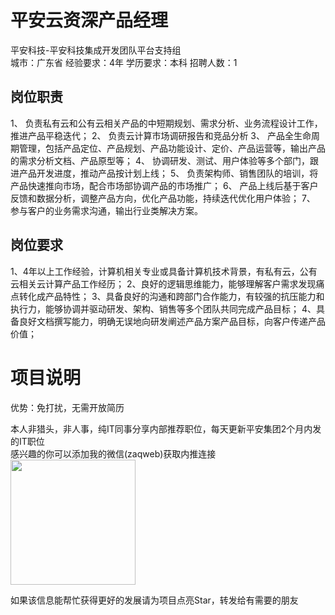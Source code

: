 # 平安云资深产品经理
平安科技-平安科技集成开发团队平台支持组  
城市：广东省 经验要求：4年 学历要求：本科  招聘人数：1

## 岗位职责
1、 负责私有云和公有云相关产品的中短期规划、需求分析、业务流程设计工作，推进产品平稳迭代； 
 2、 负责云计算市场调研报告和竞品分析 
 3、 产品全生命周期管理，包括产品定位、产品规划、产品功能设计、定价、产品运营等，输出产品的需求分析文档、产品原型等； 
 4、 协调研发、测试、用户体验等多个部门，跟进产品开发进度，推动产品按计划上线； 
 5、 负责架构师、销售团队的培训，将产品快速推向市场，配合市场部协调产品的市场推广；
 6、 产品上线后基于客户反馈和数据分析，调整产品方向，优化产品功能，持续迭代优化用户体验； 
 7、 参与客户的业务需求沟通，输出行业类解决方案。

## 岗位要求
1、4年以上工作经验，计算机相关专业或具备计算机技术背景，有私有云，公有云相关云计算产品工作经历； 
 2、良好的逻辑思维能力，能够理解客户需求发现痛点转化成产品特性； 
 3、具备良好的沟通和跨部门合作能力，有较强的抗压能力和执行力，能够协调并驱动研发、架构、销售等多个团队共同完成产品目标； 
 4、具备良好文档撰写能力，明确无误地向研发阐述产品方案产品目标，向客户传递产品价值；

# 项目说明

优势：免打扰，无需开放简历

本人非猎头，非人事，纯IT同事分享内部推荐职位，每天更新平安集团2个月内发的IT职位  
感兴趣的你可以添加我的微信(zaqweb)获取内推连接  
<img src="https://github.com/zaqweb/PA-IT-JOBS/blob/master/WechatICode.jpeg"  height="200" width="200">

如果该信息能帮忙获得更好的发展请为项目点亮Star，转发给有需要的朋友




